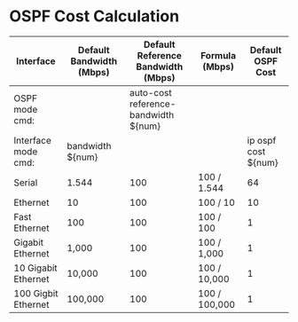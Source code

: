 # OSPF Cost Calculation

| Interface           | Default Bandwidth (Mbps) | Default Reference Bandwidth (Mbps)   | Formula (Mbps) | Default OSPF Cost   |
|---------------------|--------------------------|--------------------------------------|----------------|---------------------|
| OSPF mode cmd:      |                          | auto-cost reference-bandwidth ${num} |                |                     |
| Interface mode cmd: | bandwidth ${num}         |                                      |                | ip ospf cost ${num} |
| Serial              | 1.544                    | 100                                  | 100 / 1.544    | 64                  |
| Ethernet            | 10                       | 100                                  | 100 / 10       | 10                  |
| Fast Ethernet       | 100                      | 100                                  | 100 / 100      | 1                   |
| Gigabit Ethernet    | 1,000                    | 100                                  | 100 / 1,000    | 1                   |
| 10 Gigabit Ethernet | 10,000                   | 100                                  | 100 / 10,000   | 1                   |
| 100 Gigbit Ethernet | 100,000                  | 100                                  | 100 / 100,000  | 1                   |
